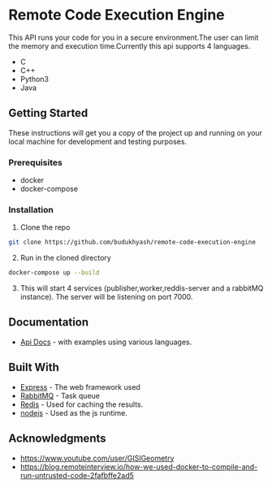 # Remote Code Execution Engine

This API runs your code for you in a secure environment.The user can limit the memory and execution time.Currently this api supports 4 languages.

- C
- C++
- Python3
- Java

## Getting Started

These instructions will get you a copy of the project up and running on your local machine for development and testing purposes.

### Prerequisites

- docker
- docker-compose

### Installation

1. Clone the repo

```sh
git clone https://github.com/budukhyash/remote-code-execution-engine
```

2. Run in the cloned directory

```sh
docker-compose up --build
```

3. This will start 4 services (publisher,worker,reddis-server and a rabbitMQ instance).
   The server will be listening on port 7000.

<!-- USAGE EXAMPLES -->

## Documentation

- [Api Docs](https://documenter.getpostman.com/view/11156949/Szt8fAgW?version=latest) - with examples using various languages.

## Built With

- [Express](https://expressjs.com/) - The web framework used
- [RabbitMQ](https://www.rabbitmq.com/) - Task queue
- [Redis](https://redis.io/) - Used for caching the results.
- [nodejs](https://nodejs.org/en/) - Used as the js runtime.

## Acknowledgments

- https://www.youtube.com/user/GISIGeometry
- https://blog.remoteinterview.io/how-we-used-docker-to-compile-and-run-untrusted-code-2fafbffe2ad5
